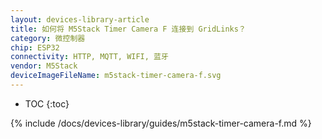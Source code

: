 ```yaml
---
layout: devices-library-article
title: 如何将 M5Stack Timer Camera F 连接到 GridLinks？
category: 微控制器
chip: ESP32
connectivity: HTTP, MQTT, WIFI, 蓝牙
vendor: M5Stack
deviceImageFileName: m5stack-timer-camera-f.svg
---
```


* TOC
{:toc}

{% include /docs/devices-library/guides/m5stack-timer-camera-f.md %}